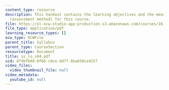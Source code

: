 ```yaml
---
content_type: resource
description: This handout contains the learning objectives and the measurable outcomes
  (assessment method) for this course.
file: https://ol-ocw-studio-app-production.s3.amazonaws.com/courses/16-01-unified-engineering-i-ii-iii-iv-fall-2005-spring-2006/8f4bfb0d0f66c0cedd7fbba650ce4257_ss_lo_s04.pdf
file_type: application/pdf
learning_resource_types: []
ocw_type: OCWFile
parent_title: Syllabus
parent_type: CourseSection
resourcetype: Document
title: ss_lo_s04.pdf
uid: 8f4bfb0d-0f66-c0ce-dd7f-bba650ce4257
video_files:
  video_thumbnail_file: null
video_metadata:
  youtube_id: null
---
```

